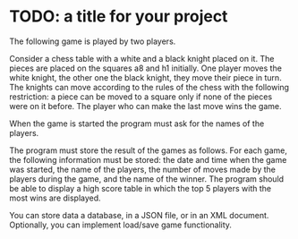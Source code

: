 # TODO: a title for your project

The following game is played by two players.

Consider a chess table with a white and a black knight placed on it. The pieces are placed on the squares a8 and h1 initially. One player moves the white knight, the other one the black knight, they move their piece in turn. The knights can move according to the rules of the chess with the following restriction: a piece can be moved to a square only if none of the pieces were on it before. The player who can make the last move wins the game.

When the game is started the program must ask for the names of the players.

The program must store the result of the games as follows. For each game, the following information must be stored: the date and time when the game was started, the name of the players, the number of moves made by the players during the game, and the name of the winner. The program should be able to display a high score table in which the top 5 players with the most wins are displayed.

You can store data a database, in a JSON file, or in an XML document. Optionally, you can implement load/save game functionality.